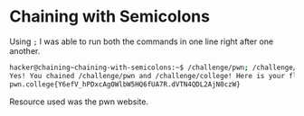 # Chaining with Semicolons
Using `;` I was able to run both the commands in one line right after one another.
```bash
hacker@chaining~chaining-with-semicolons:~$ /challenge/pwn; /challenge/college
Yes! You chained /challenge/pwn and /challenge/college! Here is your flag:
pwn.college{Y6efV_hPDxcAgOWlbW5HQ6fUA7R.dVTN4QDL2AjN0czW}
```
Resource used was the pwn website.
